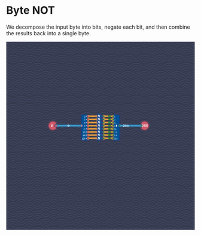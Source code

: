 # Byte NOT

We decompose the input byte into bits, negate each bit, and then combine the results back into a single byte.

![](byte-not.png)
